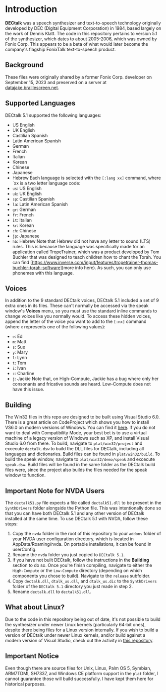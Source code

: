 # Introduction
**DECtalk** was a speech synthesizer and text-to-speech technology originally developed by DEC (Digital Equipment Corporation) in 1984, based largely on the work of Dennis Klatt.
The code in this repository pertains to version 5.1 of the synthesizer, which dates to about 2005-2006, which was owned by Fonix Corp. This appears to be a beta of what would later become the company's flagship FonixTalk text-to-speech product.
## Background
These files were originally shared by a former Fonix Corp. developer on September 15, 2023 and preserved on a server at [datajake.braillescreen.net](https://datajake.braillescreen.net/tts/DECtalk%20source%20code%20archive/).
## Supported Languages
DECtalk 5.1 supported the following languages:
* US English
* UK English
* Castilian Spanish
* Latin American Spanish
* German
* French
* Italian
* Korean
* Chinese
* Japanese
* Hebrew
Each language is selected with the `[:lang xx]` command, where `xx is a two letter language code:
* `us`: US English
* `uk`: UK English
* `sp`: Castilian Spanish
* `la`: Latin American Spanish
* `gr`: German
* `fr`: French
* `it`: Italian
* `kr`: Korean
* `ch`: Chinese
* `jp`: Japanese
* `hb`: Hebrew
Note that Hebrew did not have any letter to sound (LTS) rules. This is because the language was specifically made for an application called TropeTrainer, which was a product developed by Tom Buchler that was designed to teach children how to chant the Torah. You can find [https://www.inverse.com/input/features/tropetrainer-thomas-buchler-torah-software])more info here). As such, you can only use phonemes with this language.
## Voices
In addition to the 9 standard DECtalk voices, DECtalk 5.1 included a set of 9 extra ones in its files.
These can't normally be accessed via the speak window's **Voices** menu, so you must use the standard inline commands to change voices like you normally would.
To access these hidden voices, append the letter of the voice you want to add to the `[:nx]` command (where `x` represents one of the following values):
* `e`: Ed
* `m`: Matt
* `s`: Sue
* `y`: Mary
* `l`: Lynn
* `t`: Tom
* `i`: Ivan
* `c`: Charline
* `j`: Jackie
Note that, on High-Compute, Jackie has a bug where only her consonants and fricative sounds are heard. Low-Compute does not have this issue.
## Building
The Win32 files in this repo are designed to be built using Visual Studio 6.0.
There is a great article on CodeProject which shows you how to install VS6.0 on modern versions of Windows. You can find it [here](https://www.codeproject.com/Articles/1191047/Install-Visual-Studio-on-Windows). If you do not want to deal with Compatibility Mode, your best bet is to use a virtual machine of a legacy version of Windows such as XP,  and install Visual Studio 6.0 from there.
To build, navigate to `plat/win32/project` and excecute `dectalk.dsw` to build the DLL files for DECtalk, including all languages and dictionaries.
Build files can be found in `plat/win32/build`.
To build the speak window, navigate to `plat/win32/demo/speak` and excecute `speak.dsw`. Build files will be found in the same folder as the DECtalk build files were, since the project also builds the files needed for the speak window to function.
## Important Note for NVDA Users
The `dectalk51.py` file expects a file called `dectalk51.dll` to be present in the `SynthDrivers` folder alongside the Python file. This was intentionally done so that you can have both DECtalk 5.1 and any other version of DECtalk installed at the same time.
To use DECtalk 5.1 with NVDA, follow these steps:
1. Copy the `nvda` folder in the root of this repository to your `addons` folder of your NVDA user configuration directory, which is located in AppData/Roaming/nvda. On portable installations, it can be found in userConfig.
2. Rename the `nvda` folder you just copied to `DECtalk 5.1`.
3. If you have not built DECtalk, follow the instructions in the **Building** section to do so. Once you're finish compiling, navigate to either the `High-Compute` or the `Low-Compute` directory (depending on which components you chose to build). Navigate to the `release` subfolder.
4. Copy `dectalk.dll`, `dtalk_us.dll`, and `dtalk_us.dic` to the `SynthDrivers` folder of the `DECtalk 5.1` directory you just made in step 2.
5. Rename `dectalk.dll` to `dectalk51.dll`.

## What about Linux?
Due to the code in this repository being out of date, it's not possible to build the synthesizer under newer Linux kernels (particularly 64-bit ones), despite there being files for a Linux version internally.
If you wish to build a version of DECtalk under newer Linux kernels, and/or build against a modern version of Visual Studio, check out the activity in [this repository](https://www.github.com/dectalk/dectalk).
## Important Notice
Even though there are source files for Unix, Linux, Palm OS 5, Symbian, ARM7TDMI, SH7337, and Windows CE platform support in the `plat` folder, I cannot guarantee those will build successfully. I have kept them here for historical purposes.